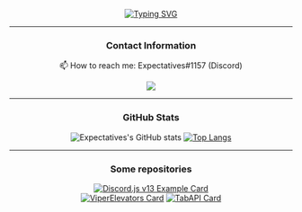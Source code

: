 <div align="center">
  
[![Typing SVG](https://readme-typing-svg.herokuapp.com?size=25&lines=%F0%9F%91%8B++Hi+there%2C+I'm+Expectatives)](https://git.io/typing-svg)

----------------------------------------------
### Contact Information

📫 How to reach me: Expectatives#1157 (Discord)
  
<p align="center">
  <img src="https://discord.c99.nl/widget/theme-1/598287962576519179.png" />
</p>

----------------------------------------------
### GitHub Stats
![Expectatives's GitHub stats](https://github-readme-stats.vercel.app/api?username=Expectatives&show_icons=true&theme=tokyonight)  [![Top Langs](https://github-readme-stats.vercel.app/api/top-langs/?username=Expectatives&theme=tokyonight)](https://github.com/Expectatives)

----------------------------------------------
### Some repositories

[![Discord.js v13 Example Card](https://github-readme-stats.vercel.app/api/pin/?username=Expectatives&repo=Discord.js-v13-Example&theme=algolia)](https://github.com/Expectatives/Discord.js-v13-Example)  
[![ViperElevators Card](https://github-readme-stats.vercel.app/api/pin/?username=Expectatives&repo=ViperElevators&theme=algolia)](https://github.com/Expectatives/ViperElevators)
  [![TabAPI Card](https://github-readme-stats.vercel.app/api/pin/?username=Expectatives&repo=TabAPI&theme=algolia)](https://github.com/Expectatives/TabAPI)
</div>

